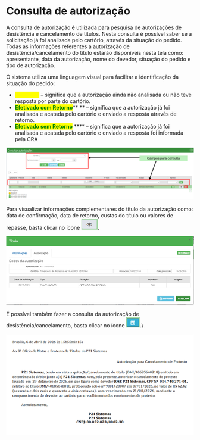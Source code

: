 # Consulta de autorização

A consulta de autorização é utilizada para pesquisa de autorizações de desistência e cancelamento de títulos. Nesta consulta é possível saber se a solicitação já foi analisada pelo cartório, através da situação do pedido. Todas as informações referentes a autorização de desistência/cancelamento do título estarão disponíveis nesta tela como: apresentante, data da autorização, nome do devedor, situação do pedido e tipo de autorização.

O sistema utiliza uma linguagem visual para facilitar a identificação da situação do pedido:

* <mark style="color:yellow;">**Pendente**</mark> – significa que a autorização ainda não analisada ou não teve resposta por parte do cartório.
* <mark style="color:green;">**Efetivado com Retorno**</mark>** ** – significa que a autorização já foi analisada e acatada pelo cartório e enviado a resposta através de retorno.
* <mark style="color:green;">**Efetivado sem Retorno**</mark> **** – significa que a autorização já foi analisada e acatada pelo cartório e enviado a resposta foi informada pela CRA

![](<../../.gitbook/assets/Campos para consulta .png>)

Para visualizar informações complementares do título da autorização como: data de confirmação, data de retorno, custas do título ou valores de repasse, basta clicar no ícone ![](<../../.gitbook/assets/image (26).png>).&#x20;

![](<../../.gitbook/assets/image (12).png>)

É possível também fazer a consulta da autorização de desistência/cancelamento, basta clicar no ícone ![](<../../.gitbook/assets/image (4).png>).\


![](<../../.gitbook/assets/image (18).png>)
